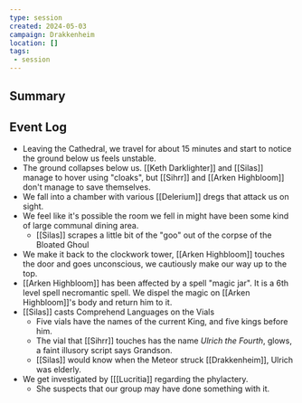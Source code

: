```yaml
---
type: session
created: 2024-05-03
campaign: Drakkenheim
location: []
tags:
 - session
---
```



## Summary

## Event Log

- Leaving the Cathedral, we travel for about 15 minutes and start to notice the ground below us feels unstable.
- The ground collapses below us. [[Keth Darklighter]] and [[Silas]] manage to hover using "cloaks", but [[Sihrr]] and [[Arken Highbloom]] don't manage to save themselves.
- We fall into a chamber with various [[Delerium]] dregs that attack us on sight.
- We feel like it's possible the room we fell in might have been some kind of large communal dining area.
	- [[Silas]] scrapes a little bit of the "goo" out of the corpse of the Bloated Ghoul
- We make it back to the clockwork tower, [[Arken Highbloom]] touches the door and goes unconscious, we cautiously make our way up to the top.
- [[Arken Highbloom]] has been affected by a spell "magic jar". It is a 6th level spell necromantic spell. We dispel the magic on [[Arken Highbloom]]'s body and return him to it.
- [[Silas]] casts Comprehend Languages on the Vials
	- Five vials have the names of the current King, and five kings before him.
	- The vial that [[Sihrr]] touches has the name *Ulrich the Fourth*, glows, a faint illusory script says Grandson.
	- [[Silas]] would know when the Meteor struck [[Drakkenheim]], Ulrich was elderly.
- We get investigated by [[[Lucritia]] regarding the phylactery.
	- She suspects that our group may have done something with it.
